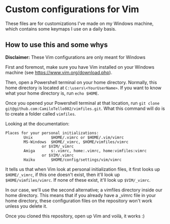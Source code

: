 # Custom configurations for Vim
These files are for customizations I've made on my Windows machine, which contains some keymaps I use on a daily basis.

## How to use this and some whys
**Disclaimer:** These Vim configurations are only meant for Windows

First and foremost, make sure you have Vim installed on your Windows machine (see https://www.vim.org/download.php).

Then, open a Powershell terminal on your home directory. Normally, this home directory is located at `C:\users\<YourUserName>`. If you want to know what your home directory is, run `echo $HOME`.

Once you opened your Powershell terminal at that location, run `git clone git@github.com:CamiloTello002/vimfiles.git`. What this command will do is to create a folder called `vimfiles`.

Looking at the documentation:
```
Places for your personal initializations:
		Unix		$HOME/.vimrc or $HOME/.vim/vimrc
		MS-Windows	$HOME/_vimrc, $HOME/vimfiles/vimrc
				or $VIM/_vimrc
		Amiga		s:.vimrc, home:.vimrc, home:vimfiles:vimrc
				or $VIM/.vimrc
		Haiku		$HOME/config/settings/vim/vimrc
```

It tells us that when Vim look at personal initialization files, it first looks up `$HOME/_vimrc`, if this one doesn't exist, then it'll look up `$HOME/vimfiles/vimrc`. If none of these exist,
it'll look up `$VIM/_vimrc`.

In our case, we'll use the second alternative; a vimfiles directory inside our home directory. This means that if you already have a _vimrc file in your home directory, these configuration files on the repository won't work unless you delete it.

Once you cloned this repository, open up Vim and voilà, it works :)
